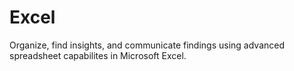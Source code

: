 # Excel

Organize, find insights, and communicate findings using advanced spreadsheet capabilites in Microsoft Excel.
